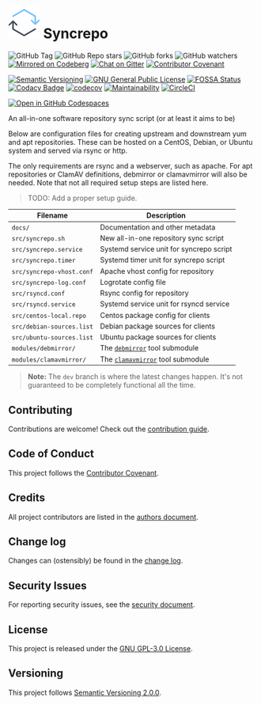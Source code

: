 # ![logo](sync-logo.svg) Syncrepo

![GitHub Tag][repo_1]
![GitHub Repo stars][repo_2]
![GitHub forks][repo_3]
![GitHub watchers][repo_4]
[![Mirrored on Codeberg][codeberg_1]][codeberg_2]
[![Chat on Gitter][gitter_1]][gitter_2]
[![Contributor Covenant][covenant]](CODE_OF_CONDUCT.md)

[![Semantic Versioning][symver_1]][symver_2]
[![GNU General Public License][license_1]][license_2]
[![FOSSA Status][fossa_1]][fossa_2]
[![Codacy Badge][codacy_1]][codacy_2]
[![codecov][codecov_1]][codecov_2]
[![Maintainability][codeclimate_1]][codeclimate_2]
[![CircleCI][circleci_1]][circleci_2]

[![Open in GitHub Codespaces][codespace_1]][codespace_2]

An all-in-one software repository sync script (or at least it aims to be)

Below are configuration files for creating upstream and downstream yum and apt
repositories. These can be hosted on a CentOS, Debian, or Ubuntu system and
served via rsync or http.

The only requirements are rsync and a webserver, such as apache. For apt
repositories or ClamAV definitions, debmirror or clamavmirror will also be
needed. Note that not all required setup steps are listed here.

> TODO: Add a proper setup guide.

Filename                    | Description
---                         | ---
`docs/`                     | Documentation and other metadata
`src/syncrepo.sh`           | New all-in-one repository sync script
`src/syncrepo.service`      | Systemd service unit for syncrepo script
`src/syncrepo.timer`        | Systemd timer unit for syncrepo script
`src/syncrepo-vhost.conf`   | Apache vhost config for repository
`src/syncrepo-log.conf`     | Logrotate config file
`src/rsyncd.conf`           | Rsync config for repository
`src/rsyncd.service`        | Systemd service unit for rsyncd service
`src/centos-local.repo`     | Centos package config for clients
`src/debian-sources.list`   | Debian package sources for clients
`src/ubuntu-sources.list`   | Ubuntu package sources for clients
`modules/debmirror/`        | The [`debmirror`][debmirror] tool submodule
`modules/clamavmirror/`     | The [`clamavmirror`][clamavmirror] tool submodule

> **Note:** The `dev` branch is where the latest changes happen.
> It's not guaranteed to be completely functional all the time.

## Contributing

Contributions are welcome! Check out the [contribution guide](CONTRIBUTING.md).

## Code of Conduct

This project follows the [Contributor Covenant](CODE_OF_CONDUCT.md).

## Credits

All project contributors are listed in the [authors document](AUTHORS.md).

## Change log

Changes can (ostensibly) be found in the [change log](CHANGES.md).

## Security Issues

For reporting security issues, see the [security document](SECURITY.md).

## License

This project is released under the [GNU GPL-3.0 License](/LICENSE.md).

## Versioning

This project follows [Semantic Versioning 2.0.0][symver_2].

&nbsp;

[repo_1]: https://img.shields.io/github/v/tag/AfroThundr3007730/syncrepo?style=flat&logo=github
[repo_2]: https://img.shields.io/github/stars/AfroThundr3007730/syncrepo?style=flat&logo=github
[repo_3]: https://img.shields.io/github/forks/AfroThundr3007730/syncrepo?style=flat&logo=github
[repo_4]: https://img.shields.io/github/watchers/AfroThundr3007730/syncrepo?style=flat&logo=github
[codeberg_1]: https://img.shields.io/badge/Mirrored-on_Codeberg-blue?style=flat&logo=codeberg
[codeberg_2]: https://codeberg.org/AfroThundr/syncrepo
[gitter_1]: https://img.shields.io/badge/Chat-on_Gitter-blue?style=flat&logo=gitter
[gitter_2]: https://matrix.to/#/#syncrepo:gitter.im
[covenant]: https://img.shields.io/badge/Contributor%20Covenant-2.1-blue?style=flat&logo=contributor-covenant

[symver_1]: https://img.shields.io/badge/semver-2.0.0-green?logo=semver
[symver_2]: https://semver.org/spec/v2.0.0.html
[license_1]: https://img.shields.io/badge/license-GPL%20v3-green.svg?style=flat&logo=gnu
[license_2]: http://www.gnu.org/licenses/gpl-3.0.en.html
[fossa_1]: https://app.fossa.com/api/projects/git%2Bgithub.com%2FAfroThundr3007730%2Fsyncrepo.svg?type=shield
[fossa_2]: https://app.fossa.com/projects/git%2Bgithub.com%2FAfroThundr3007730%2Fsyncrepo?ref=badge_shield
[codacy_1]: https://api.codacy.com/project/badge/Grade/0eeda1228af140359e2ca903aae328b8
[codacy_2]: https://app.codacy.com/gh/AfroThundr3007730/syncrepo
[codecov_1]: https://codecov.io/gh/AfroThundr3007730/syncrepo/graph/badge.svg?token=5tKkLwN9Hm
[codecov_2]: https://codecov.io/gh/AfroThundr3007730/syncrepo
[codeclimate_1]: https://api.codeclimate.com/v1/badges/ac638bd38fc19249118d/maintainability
[codeclimate_2]: https://codeclimate.com/github/AfroThundr3007730/syncrepo/maintainability
[circleci_1]: https://dl.circleci.com/status-badge/img/circleci/DVFFcfNipFFiNiYZSDG4fD/Dh38tGgCFzRd13a2PV9xoq/tree/master.svg?style=shield
[circleci_2]: https://dl.circleci.com/status-badge/redirect/circleci/DVFFcfNipFFiNiYZSDG4fD/Dh38tGgCFzRd13a2PV9xoq/tree/master

[codespace_1]: https://github.com/codespaces/badge.svg
[codespace_2]: https://codespaces.new/AfroThundr3007730/syncrepo/tree/dev?quickstart=1

[debmirror]: https://salsa.debian.org/debian/debmirror
[clamavmirror]: https://github.com/akissa/clamavmirror
